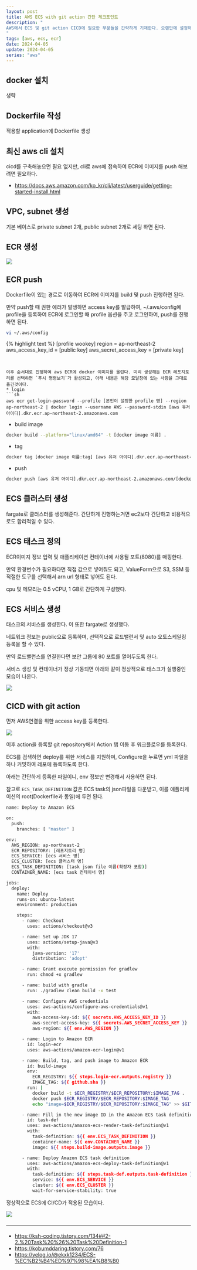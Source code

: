```yaml
---
layout: post
title: AWS ECS with git action 간단 체크포인트
description: "
AWS에서 ECS 및 git action CICD에 필요한 부분들을 간략하게 기재한다. 오랜만에 설정해서 까먹은 부분이 많다. 기록용으로 다시 작성하고자 한다.
"
tags: [aws, ecs, ecr]
date: 2024-04-05
update: 2024-04-05
series: "aws"
---
```


## docker 설치
생략

## Dockerfile 작성
적용할 application에 Dockerfile 생성

## 최신 aws cli 설치
cicd를 구축해놓으면 필요 없지만, cli로 aws에 접속하여 ECR에 이미지를 push 해보려면 필요하다.
* https://docs.aws.amazon.com/ko_kr/cli/latest/userguide/getting-started-install.html

## VPC, subnet 생성
기본 베이스로 private subnet 2개, public subnet 2개로 세팅 하면 된다.

## ECR 생성
![](aws-ecs-01.png)

## ECR push
Dockerfile이 있는 경로로 이동하여 ECR에 이미지를 build 및 push 진행하면 된다.

만약 push할 때 권한 에러가 발생하면 access key를 발급하여, ~/.aws/config에 profile을 등록하여 ECR에 로그인할 때 profile 옵션을 주고 로그인하여, push를 진행하면 된다.
```sh
vi ~/.aws/config
```
{% highlight text %}
[profile wookey]
region = ap-northeast-2
aws_access_key_id = [public key]
aws_secret_access_key = [private key]
```


이후 순서대로 진행하여 aws ECR에 docker 이미지를 올린다. 미리 생성해둔 ECR 레포지토리를 선택하면 `푸시 명령보기`가 활성되고, 아래 내용은 해당 모달창에 있는 사항을 그대로 옮긴것이다.
* login
```sh
aws ecr get-login-password --profile [본인이 설정한 profile 명] --region ap-northeast-2 | docker login --username AWS --password-stdin [aws 유저 아이디].dkr.ecr.ap-northeast-2.amazonaws.com
```

* build image
```sh
docker build --platform="linux/amd64" -t [docker image 이름] .
```

* tag
```sh
docker tag [docker image 이름:tag] [aws 유저 아이디].dkr.ecr.ap-northeast-2.amazonaws.com/[docker image 이름:tag]
```

* push
```sh
docker push [aws 유저 아이디].dkr.ecr.ap-northeast-2.amazonaws.com/[docker image 이름:tag]
```

## ECS 클러스터 생성
fargate로 클러스터를 생성해준다. 간단하게 진행하는거면 ec2보다 간단하고 비용적으로도 합리적일 수 있다.

## ECS 태스크 정의
ECR이미지 정보 입력 및 애플리케이션 컨테이너에 사용될 포트(8080)를 매핑한다.

만약 환경변수가 필요하다면 직접 값으로 넣어줘도 되고, ValueForm으로 S3, SSM 등 적절한 도구를 선택해서 arn url 형태로 넣어도 된다.

cpu 및 메모리는 0.5 vCPU, 1 GB로 간단하게 구성했다.

## ECS 서비스 생성
태스크의 서비스를 생성한다. 이 또한 fargate로 생성했다.

네트워크 정보는 public으로 등록하며, 선택적으로 로드밸런서 및 auto 오토스케일링 등록을 할 수 있다.

만약 로드밸런스를 연결한다면 보안 그룹에 80 포트를 열어두도록 한다.

서비스 생성 및 컨테이너가 정상 기동되면 아래와 같이 정상적으로 태스크가 실행중인 모습이 나온다.

![](aws-ecs-02.png)

## CICD with git action
먼저 AWS연결을 위한 access key를 등록한다.

![](aws-ecs-03.png)

이후 action을 등록할 git repository에서 Action 탭 이동 후 워크플로우를 등록한다. 

ECS를 검색하면 deploy를 위한 서비스를 지원하며, Configure을 누르면 yml 파일을 하나 커밋하여 레포에 등록하도록 한다.

아래는 간단하게 등록한 파일이니, env 정보만 변경해서 사용하면 된다.

참고로 `ECS_TASK_DEFINITION` 값은 ECS task의 json파일을 다운받고, 이를 애플리케이션의 root(Dockerfile과 동일)에 두면 된다.

```sh
name: Deploy to Amazon ECS

on:
  push:
    branches: [ "master" ]

env:
  AWS_REGION: ap-northeast-2
  ECR_REPOSITORY: [레포지토리 명]
  ECS_SERVICE: [ecs 서비스 명]
  ECS_CLUSTER: [ecs 클러스터 명]
  ECS_TASK_DEFINITION: [task json file 이름(확장자 포함)]
  CONTAINER_NAME: [ecs task 컨테이너 명]

jobs:
  deploy:
    name: Deploy
    runs-on: ubuntu-latest
    environment: production

    steps:
      - name: Checkout
        uses: actions/checkout@v3

      - name: Set up JDK 17
        uses: actions/setup-java@v3
        with:
          java-version: '17'
          distribution: 'adopt'

      - name: Grant execute permission for gradlew
        run: chmod +x gradlew

      - name: build with gradle
        run: ./gradlew clean build -x test

      - name: Configure AWS credentials
        uses: aws-actions/configure-aws-credentials@v1
        with:
          aws-access-key-id: ${{ secrets.AWS_ACCESS_KEY_ID }}
          aws-secret-access-key: ${{ secrets.AWS_SECRET_ACCESS_KEY }}
          aws-region: ${{ env.AWS_REGION }}

      - name: Login to Amazon ECR
        id: login-ecr
        uses: aws-actions/amazon-ecr-login@v1

      - name: Build, tag, and push image to Amazon ECR
        id: build-image
        env:
          ECR_REGISTRY: ${{ steps.login-ecr.outputs.registry }}
          IMAGE_TAG: ${{ github.sha }}
        run: |
          docker build -t $ECR_REGISTRY/$ECR_REPOSITORY:$IMAGE_TAG .
          docker push $ECR_REGISTRY/$ECR_REPOSITORY:$IMAGE_TAG
          echo "image=$ECR_REGISTRY/$ECR_REPOSITORY:$IMAGE_TAG" >> $GITHUB_OUTPUT

      - name: Fill in the new image ID in the Amazon ECS task definition
        id: task-def
        uses: aws-actions/amazon-ecs-render-task-definition@v1
        with:
          task-definition: ${{ env.ECS_TASK_DEFINITION }}
          container-name: ${{ env.CONTAINER_NAME }}
          image: ${{ steps.build-image.outputs.image }}

      - name: Deploy Amazon ECS task definition
        uses: aws-actions/amazon-ecs-deploy-task-definition@v1
        with:
          task-definition: ${{ steps.task-def.outputs.task-definition }}
          service: ${{ env.ECS_SERVICE }}
          cluster: ${{ env.ECS_CLUSTER }}
          wait-for-service-stability: true
```

정상적으로 ECS에 CI/CD가 적용된 모습이다.

![](aws-ecs-04.png)

###
***
####
* <https://ksh-coding.tistory.com/134##2-2.%20Task%20%26%20Task%20Definition-1>
* <https://kobumddaring.tistory.com/76>
* <https://velog.io/@ekxk1234/ECS-%EC%B2%B4%ED%97%98%EA%B8%B0>
